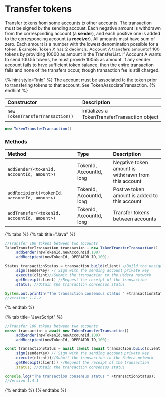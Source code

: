 # Transfer tokens

Transfer tokens from some accounts to other accounts. The transaction must be signed by the sending account. Each negative amount is withdrawn from the corresponding account \(a **sender**\), and each positive one is added to the corresponding account \(a **receiver**\). All amounts must have sum of zero. Each amount is a number with the lowest denomination possible for a token. Example: Token X has 2 decimals. Account A transfers amountof 100 tokens by providing 10000 as amount in the TransferList. If Account A wants to send 100.55 tokens, he must provide 10055 as amount. If any sender account fails to have sufficient token balance, then the entire transaction fails and none of the transfers occur, though transaction fee is still charged.

{% hint style="info" %}
The account must be associated to the token prior to transfering tokens to that account. See TokenAssociateTransaction.
{% endhint %}

| Constructor | Description |
| :--- | :--- |
| `new TokenTransferTransaction()` | Initializes a TokenTransferTransaction object |

```java
new TokenTransferTransaction()
```

### Methods

| Method | Type | Description |
| :--- | :--- | :--- |
| `addSender(<tokenId, accountId, amount>)` | TokenId, AccountId, long | Negative token amount is withdrawn from this account |
| `addRecipient(<tokenId, accountId, amount>)` | TokenId, AccountId, long | Postive token amount is added to this account |
| `addTransfer(<tokenId, accountId, amount>)` | TokenId, AccountId, long | Transfer tokens between accounts |

{% tabs %}
{% tab title="Java" %}
```java
//Transfer 100 tokens between two accounts
TokenTransferTransaction transaction = new TokenTransferTransaction()
    .addSender(newTokenId,newAccountId,100)
    .addRecipient(newTokenId, OPERATOR_ID,100);

Status transactionStatus = transaction.build(client) //Build the unsigned transaction
    .sign(senderKey) // Sign with the sending account private key
    .execute(client)//Submit the transaction to the Hedera network
    .getReceipt(client) //Request the receipt of the transaction
    .status; //Obtain the transaction consensus status

System.out.println("The transaction consensus status " +transactionStatus);
//Version: 1.2.2
```
{% endtab %}

{% tab title="JavaScript" %}
```javascript
//Transfer 100 tokens between two accounts
const transaction = await new TokenTransferTransaction()
    .addSender(newTokenId,newAccountId,100)
    .addRecipient(newTokenId, OPERATOR_ID,100);

const transactionStatus = await (await (await transaction.build(client) //Build the unsigned transaction
    .sign(senderKey) // Sign with the sending account private key
    .execute(client))//Submit the transaction to the Hedera network
    .getReceipt(client)) //Request the receipt of the transaction 
    .status; //Obtain the transaction consensus status

console.log("The transaction consensus status " +transactionStatus);
//Version 1.4.1
```
{% endtab %}
{% endtabs %}





